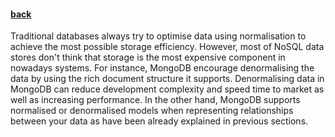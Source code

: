 #### [back](data_modeling_main.md)


Traditional databases always try to optimise data using normalisation to achieve the most possible storage efficiency. However, most of NoSQL data stores don't think that storage is the most expensive component in nowadays systems. For instance, MongoDB encourage denormalising the data by using the rich document structure it supports. Denormalising data in MongoDB can reduce development complexity and speed time to market as well as increasing performance. In the other hand, MongoDB supports normalised or denormalised models when representing relationships between your data as have been already explained in previous sections.